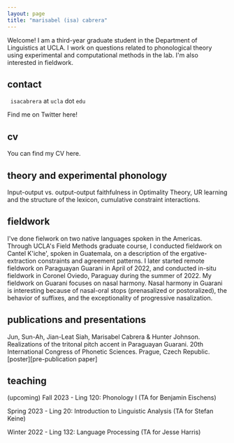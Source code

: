 ```yaml
---
layout: page
title: "marisabel (isa) cabrera"
---
```


Welcome! I am a third-year graduate student in the Department of Linguistics at UCLA. I work on questions related to phonological theory using experimental and computational methods in the lab. I'm also interested in fieldwork. 

## contact

`` isacabrera`` at ``ucla`` dot ``edu``

Find me on Twitter here!

## cv

You can find my CV here. 

## theory and experimental phonology

Input-output vs. output-output faithfulness in Optimality Theory, UR learning and the structure of the lexicon, cumulative constraint interactions. 

## fieldwork

I've done fielwork on two native languages spoken in the Americas. Through UCLA's Field Methods graduate course, I conducted fieldwork on Cantel K'iche', spoken in Guatemala, on a description of the ergative-extraction constraints and agreement patterns. I later started remote fieldwork on Paraguayan Guarani in April of 2022, and conducted in-situ fieldwork in Coronel Oviedo, Paraguay during the summer of 2022. My fieldwork on Guarani focuses on nasal harmony. Nasal harmony in Guarani is interesting because of nasal-oral stops (prenasalized or postoralized), the behavior of suffixes, and the exceptionality of progressive nasalization. 

## publications and presentations

Jun, Sun-Ah, Jian-Leat Siah, Marisabel Cabrera & Hunter Johnson. Realizations of the tritonal pitch accent in Paraguayan Guarani. 20th International Congress of Phonetic Sciences. Prague, Czech Republic. [poster][pre-publication paper]

## teaching

(upcoming) Fall 2023 - Ling 120: Phonology I (TA for Benjamin Eischens)

Spring 2023 - Ling 20: Introduction to Linguistic Analysis (TA for Stefan Keine)

Winter 2022 - Ling 132: Language Processing (TA for Jesse Harris)
